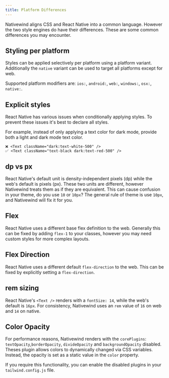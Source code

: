 ```yaml
---
title: Platform Differences
---
```


<!-- # Platform Differences -->

Nativewind aligns CSS and React Native into a common language. However the two style engines do have their differences. These are some common differences you may encounter.

## Styling per platform

Styles can be applied selectively per platform using a platform variant. Additionally the `native` variant can be used to target all platforms except for web.

Supported platform modifiers are: `ios:`, `android:`, `web:`, `windows:`, `osx:`, `native:`.

## Explicit styles

React Native has various issues when conditionally applying styles. To prevent these issues it's best to declare all styles.

For example, instead of only applying a text color for dark mode, provide both a light and dark mode text color.

```tsx
❌ <Text className="dark:text-white-500" />
✅ <Text className="text-black dark:text-red-500" />
```

## dp vs px

React Native's default unit is density-independent pixels (dp) while the web's default is pixels (px). These two units are different, however Nativewind treats them as if they are equivalent. This can cause confusion in your theme, do you use `10` or `10px`? The general rule of theme is use `10px`, and Nativewind will fix it for you.

## Flex

React Native uses a different base flex definition to the web. Generally this can be fixed by adding `flex-1` to your classes, however you may need custom styles for more complex layouts.

## Flex Direction

React Native uses a different default `flex-direction` to the web. This can be fixed by explicitly setting a `flex-direction`.

## rem sizing

React Native's `<Text />` renders with a `fontSize: 14`, while the web's default is `16px`. For consistency, Nativewind uses an `rem` value of `16` on web and `14` on native.

## Color Opacity

For performance reasons, Nativewind renders with the `corePlugins`: `textOpacity`,`borderOpacity`, `divideOpacity` and `backgroundOpacity` disabled. Theses plugin allows colors to dynamically changed via CSS variables. Instead, the opacity is set as a static value in the `color` property.

If you require this functionality, you can enable the disabled plugins in your `tailwind.config.js` file.
